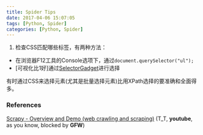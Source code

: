 ```yaml
---
title: Spider Tips
date: 2017-04-06 15:07:05
tags: [Python, Spider]
categories: [Python, Spider]
---
```


1. 检查CSS匹配哪些标签，有两种方法：
 * 在浏览器F12工具的Console选项下，通过`document.querySelector("ul");`
 * [可视化比1好]通过[SelectorGadget](http://selectorgadget.com/)进行选择

 有时通过CSS来选择元素(尤其是批量选择元素)比用XPath选择的要准确和全面得多。


### References
[Scrapy - Overview and Demo (web crawling and scraping)](https://www.youtube.com/watch?v=CsaqVQ4NIEU) (T_T, **youtube**, as you know, blocked by **GFW**)

